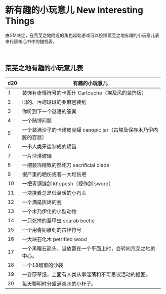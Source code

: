 # 新有趣的小玩意儿 New Interesting Things

由GM决定，在荒芜之地附近的角色起始游戏可以投掷荒芜之地有趣的小玩意儿表来代替核心书中的随机表。

 

## 荒芜之地有趣的小玩意儿表

<table>
<thead>
<tr class="header">
<th>d20</th>
<th>有趣的小玩意儿</th>
</tr>
</thead>
<tbody>
<tr class="odd">
<td>1</td>
<td>装饰有奇怪符号的卡图什 Cartouche（埃及风的装饰板）</td>
</tr>
<tr class="even">
<td>2</td>
<td>旧的、污迹斑斑的亚麻包装纸</td>
</tr>
<tr class="odd">
<td>3</td>
<td>你听到下一个谜语的答案</td>
</tr>
<tr class="even">
<td>4</td>
<td>一个赌博问题</td>
</tr>
<tr class="odd">
<td>5</td>
<td>一个装满沙子的卡诺皮克罐 canopic
jar（古埃及保存木乃伊内脏的容器）</td>
</tr>
<tr class="even">
<td>6</td>
<td>一串人类牙齿制成的项链</td>
</tr>
<tr class="odd">
<td>7</td>
<td>一片沙漠玻璃</td>
</tr>
<tr class="even">
<td>8</td>
<td>一把装饰精致的祭祀刀 sacrificial blade</td>
</tr>
<tr class="odd">
<td>9</td>
<td>很严重的晒伤或者一大堆伤疤</td>
</tr>
<tr class="even">
<td>10</td>
<td>一把青铜镰剑 khopesh（视作剑 sword）</td>
</tr>
<tr class="odd">
<td>11</td>
<td>一块摸着总是很温暖的小石头</td>
</tr>
<tr class="even">
<td>12</td>
<td>一个满是灰烬的瓮</td>
</tr>
<tr class="odd">
<td>13</td>
<td>一个木乃伊化的小型动物</td>
</tr>
<tr class="even">
<td>14</td>
<td>一只死掉的圣甲虫 scarab beetle</td>
</tr>
<tr class="odd">
<td>15</td>
<td>一个用青铜雕刻的古怪符号</td>
</tr>
<tr class="even">
<td>16</td>
<td>一大块石化木 petrified wood</td>
</tr>
<tr class="odd">
<td>17</td>
<td>一个黑曜石箭头，当放置在一个平面上时，会转向荒芜之地的中心。</td>
</tr>
<tr class="even">
<td>18</td>
<td>一个18磅重的沙袋</td>
</tr>
<tr class="odd">
<td>19</td>
<td>一卷莎草纸，上面有人类从事淫荡和不可思议活动的插图。</td>
</tr>
<tr class="even">
<td>20</td>
<td>每天黎明时分盛满淡水的小杯子。</td>
</tr>
</tbody>
</table>

 
